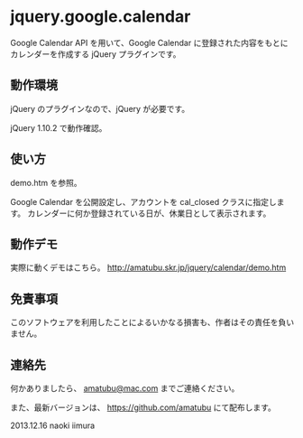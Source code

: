 jquery.google.calendar
======================

 Google Calendar API を用いて、Google Calendar に登録された内容をもとにカレンダーを作成する jQuery プラグインです。

動作環境
--------

 jQuery のプラグインなので、jQuery が必要です。

 jQuery 1.10.2 で動作確認。

使い方
------

 demo.htm を参照。

 Google Calendar を公開設定し、アカウントを cal_closed クラスに指定します。
 カレンダーに何か登録されている日が、休業日として表示されます。

動作デモ
--------

 実際に動くデモはこちら。
 http://amatubu.skr.jp/jquery/calendar/demo.htm

免責事項
--------

 このソフトウェアを利用したことによるいかなる損害も、作者はその責任を負いません。

連絡先
------

 何かありましたら、 amatubu@mac.com までご連絡ください。
 
 また、最新バージョンは、
 https://github.com/amatubu
 にて配布します。


2013.12.16 naoki iimura
